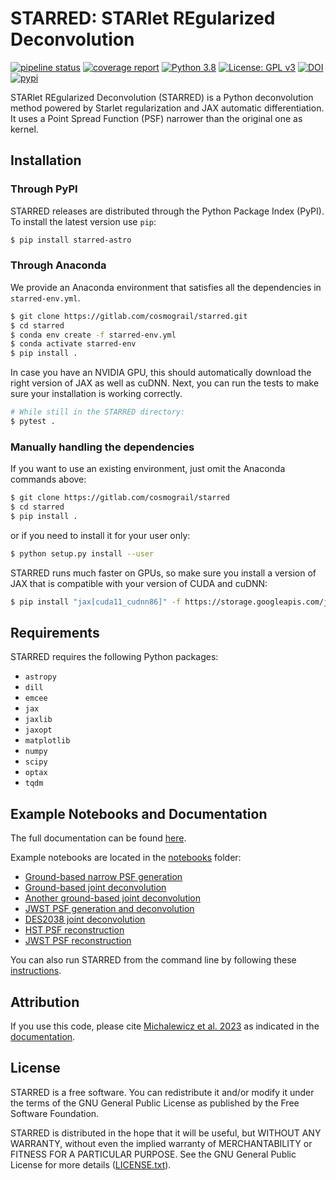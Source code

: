 # STARRED: STARlet REgularized Deconvolution 

[![pipeline status](https://gitlab.com/cosmograil/starred/badges/main/pipeline.svg)](https://gitlab.com/cosmograil/starred/commits/main)
[![coverage report](https://gitlab.com/cosmograil/starred/badges/main/coverage.svg)](https://cosmograil.gitlab.io/starred/coverage/)
[![Python 3.8](https://img.shields.io/badge/python-3.8-blue.svg)](https://www.python.org/downloads/release/python-380/)
[![License: GPL v3](https://img.shields.io/badge/License-GPLv3-blue.svg)](https://www.gnu.org/licenses/gpl-3.0)
[![DOI](https://joss.theoj.org/papers/10.21105/joss.05340/status.svg)](https://doi.org/10.21105/joss.05340)
[![pypi](https://img.shields.io/pypi/v/starred-astro.svg)](https://cosmograil.gitlab.io/starred/)

STARlet REgularized Deconvolution (STARRED) is a Python deconvolution method powered by Starlet regularization and JAX automatic differentiation. It uses a Point Spread Function (PSF) narrower than the original one as kernel. 

## Installation 

### Through PyPI

STARRED releases are distributed through the Python Package Index (PyPI). To install the latest version use `pip`:

```bash
$ pip install starred-astro
```

### Through Anaconda
We provide an Anaconda environment that satisfies all the dependencies in `starred-env.yml`. 
```bash
$ git clone https://gitlab.com/cosmograil/starred.git
$ cd starred
$ conda env create -f starred-env.yml
$ conda activate starred-env
$ pip install .
```
In case you have an NVIDIA GPU, this should automatically download the right version of JAX as well as cuDNN.
Next, you can run the tests to make sure your installation is working correctly.

```bash
# While still in the STARRED directory:
$ pytest . 
```

### Manually handling the dependencies
If you want to use an existing environment, just omit the Anaconda commands above:
```bash
$ git clone https://gitlab.com/cosmograil/starred
$ cd starred 
$ pip install .
```

or if you need to install it for your user only: 
```bash
$ python setup.py install --user 
```

STARRED runs much faster on GPUs, so make sure you install a version of JAX that is compatible 
with your version of CUDA and cuDNN: 
``` bash 
$ pip install "jax[cuda11_cudnn86]" -f https://storage.googleapis.com/jax-releases/jax_cuda_releases.html
```

## Requirements 

STARRED requires the following Python packages: 
* `astropy`
* `dill`
* `emcee`
* `jax`
* `jaxlib`
* `jaxopt`
* `matplotlib`
* `numpy`
* `scipy`
* `optax`
* `tqdm`


## Example Notebooks and Documentation
The full documentation can be found [here](https://cosmograil.gitlab.io/starred/). 

Example notebooks are located in the [notebooks](https://gitlab.com/cosmograil/starred/-/tree/main/notebooks) folder: 
* [Ground-based narrow PSF generation](https://gitlab.com/cosmograil/starred/-/blob/main/notebooks/1_WFI%20narrow%20PSF%20generation.ipynb)
* [Ground-based joint deconvolution](https://gitlab.com/cosmograil/starred/-/blob/main/notebooks/2_DESJ0602-4335%20joint%20deconvolution.ipynb)
* [Another ground-based joint deconvolution](https://gitlab.com/cosmograil/starred/-/blob/main/notebooks/3_Another%20lensed%20quasar%20-%20joint%20deconvolution.ipynb)
* [JWST PSF generation and deconvolution](https://gitlab.com/cosmograil/starred/-/blob/main/notebooks/4_JWST%20deconvolution.ipynb)
* [DES2038 joint deconvolution](https://gitlab.com/cosmograil/starred/-/blob/main/notebooks/5_DES2038_from_WFI_joint_deconvolution.ipynb)
* [HST PSF reconstruction](https://gitlab.com/cosmograil/starred/-/blob/main/notebooks/6_HST-PSF%20reconstruction.ipynb)
* [JWST PSF reconstruction](https://gitlab.com/cosmograil/starred/-/blob/main/notebooks/7_JWST-PSF_reconstruction.ipynb)

You can also run STARRED from the command line by following
these [instructions](https://gitlab.com/cosmograil/starred/-/tree/main/scripts?ref_type=heads).

## Attribution

If you use this code, please cite [Michalewicz et al. 2023](https://joss.theoj.org/papers/10.21105/joss.05340) as indicated in the [documentation](https://cosmograil.gitlab.io/starred/citing.html).

## License
STARRED is a free software. You can redistribute it and/or modify it under the terms of the 
GNU General Public License as published by the Free Software Foundation.

STARRED is distributed in the hope that it will be useful, but WITHOUT ANY WARRANTY, without 
even the implied warranty of MERCHANTABILITY or FITNESS FOR A PARTICULAR PURPOSE. See the GNU 
General Public License for more details ([LICENSE.txt](LICENSE)).
